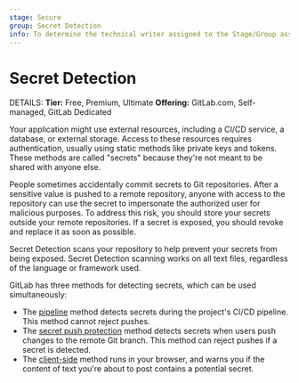 ```yaml
---
stage: Secure
group: Secret Detection
info: To determine the technical writer assigned to the Stage/Group associated with this page, see https://handbook.gitlab.com/handbook/product/ux/technical-writing/#assignments
---
```


# Secret Detection

DETAILS:
**Tier:** Free, Premium, Ultimate
**Offering:** GitLab.com, Self-managed, GitLab Dedicated

Your application might use external resources, including a CI/CD
service, a database, or external storage. Access to these resources
requires authentication, usually using static methods like private
keys and tokens. These methods are called "secrets" because they're
not meant to be shared with anyone else.

People sometimes accidentally commit secrets to Git
repositories. After a sensitive value is pushed to a remote
repository, anyone with access to the repository can use the secret to
impersonate the authorized user for malicious purposes. To address
this risk, you should store your secrets outside your remote
repositories. If a secret is exposed, you should revoke and replace it
as soon as possible.

Secret Detection scans your repository to help prevent your secrets
from being exposed. Secret Detection scanning works on all text files,
regardless of the language or framework used.

GitLab has three methods for detecting secrets, which can be used simultaneously:

- The [pipeline](pipeline/index.md) method detects secrets during the project's CI/CD pipeline. This method cannot reject pushes.
- The [secret push protection](secret_push_protection/index.md) method detects secrets when users push changes to the
  remote Git branch. This method can reject pushes if a secret is detected.
- The [client-side](client/index.md) method runs in your browser, and warns you if the content of text you're about
  to post contains a potential secret.
